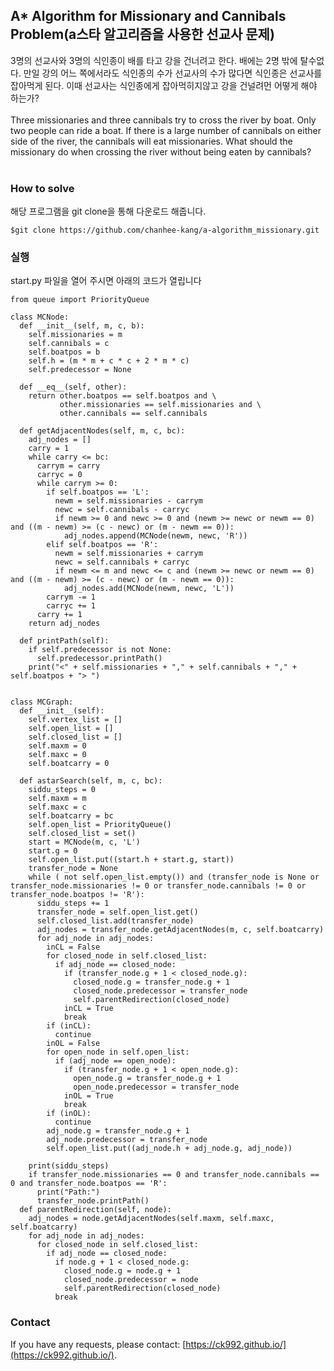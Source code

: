 ## A* Algorithm for Missionary and Cannibals Problem(a스타 알고리즘을 사용한 선교사 문제)
3명의 선교사와 3명의 식인종이 배를 타고 강을 건너려고 한다. 배에는 2명 밖에 탈수없다. 만일 강의 어느 쪽에서라도 식인종의 수가 선교사의 수가 많다면 식인종은 선교사를 잡아먹게 된다. 이때 선교사는 식인종에게 잡아먹히지않고 강을 건널려먼 어떻게 해야 하는가? <br><br>
Three missionaries and three cannibals try to cross the river by boat. Only two people can ride a boat. If there is a large number of cannibals on either side of the river, the cannibals will eat missionaries. What should the missionary do when crossing the river without being eaten by cannibals?<br><br>

### How to solve
해당 프로그램을 git clone을 통해 다운로드 해줍니다.
```
$git clone https://github.com/chanhee-kang/a-algorithm_missionary.git
```

### 실행
start.py 파일을 열어 주시면 아래의 코드가 열립니다
```
from queue import PriorityQueue

class MCNode:
  def __init__(self, m, c, b):
    self.missionaries = m
    self.cannibals = c
    self.boatpos = b
    self.h = (m * m + c * c + 2 * m * c)
    self.predecessor = None

  def __eq__(self, other):
    return other.boatpos == self.boatpos and \
           other.missionaries == self.missionaries and \
           other.cannibals == self.cannibals

  def getAdjacentNodes(self, m, c, bc):
    adj_nodes = []
    carry = 1
    while carry <= bc:
      carrym = carry
      carryc = 0
      while carrym >= 0:
        if self.boatpos == 'L':
          newm = self.missionaries - carrym
          newc = self.cannibals - carryc
          if newm >= 0 and newc >= 0 and (newm >= newc or newm == 0) and ((m - newm) >= (c - newc) or (m - newm == 0)):
            adj_nodes.append(MCNode(newm, newc, 'R'))
        elif self.boatpos == 'R':
          newm = self.missionaries + carrym
          newc = self.cannibals + carryc
          if newm <= m and newc <= c and (newm >= newc or newm == 0) and ((m - newm) >= (c - newc) or (m - newm == 0)):
            adj_nodes.add(MCNode(newm, newc, 'L'))
        carrym -= 1
        carryc += 1
      carry += 1
    return adj_nodes

  def printPath(self):
    if self.predecessor is not None:
      self.predecessor.printPath()
    print("<" + self.missionaries + "," + self.cannibals + "," + self.boatpos + "> ")


class MCGraph:
  def __init__(self):
    self.vertex_list = []
    self.open_list = []
    self.closed_list = []
    self.maxm = 0
    self.maxc = 0
    self.boatcarry = 0

  def astarSearch(self, m, c, bc):
    siddu_steps = 0
    self.maxm = m
    self.maxc = c
    self.boatcarry = bc
    self.open_list = PriorityQueue()
    self.closed_list = set()
    start = MCNode(m, c, 'L')
    start.g = 0
    self.open_list.put((start.h + start.g, start))
    transfer_node = None
    while ( not self.open_list.empty()) and (transfer_node is None or transfer_node.missionaries != 0 or transfer_node.cannibals != 0 or transfer_node.boatpos != 'R'):
      siddu_steps += 1
      transfer_node = self.open_list.get()
      self.closed_list.add(transfer_node)
      adj_nodes = transfer_node.getAdjacentNodes(m, c, self.boatcarry)
      for adj_node in adj_nodes:
        inCL = False
        for closed_node in self.closed_list:
          if adj_node == closed_node:
            if (transfer_node.g + 1 < closed_node.g):
              closed_node.g = transfer_node.g + 1
              closed_node.predecessor = transfer_node
              self.parentRedirection(closed_node)
            inCL = True
            break
        if (inCL):
          continue
        inOL = False
        for open_node in self.open_list:
          if (adj_node == open_node):
            if (transfer_node.g + 1 < open_node.g):
              open_node.g = transfer_node.g + 1
              open_node.predecessor = transfer_node
            inOL = True
            break
        if (inOL):
          continue
        adj_node.g = transfer_node.g + 1
        adj_node.predecessor = transfer_node
        self.open_list.put((adj_node.h + adj_node.g, adj_node))

    print(siddu_steps)
    if transfer_node.missionaries == 0 and transfer_node.cannibals == 0 and transfer_node.boatpos == 'R':
      print("Path:")
      transfer_node.printPath()
  def parentRedirection(self, node):
    adj_nodes = node.getAdjacentNodes(self.maxm, self.maxc, self.boatcarry)
    for adj_node in adj_nodes:
      for closed_node in self.closed_list:
        if adj_node == closed_node:
          if node.g + 1 < closed_node.g:
            closed_node.g = node.g + 1
            closed_node.predecessor = node
            self.parentRedirection(closed_node)
          break
```

### Contact
If you have any requests, please contact: [https://ck992.github.io/](https://ck992.github.io/).

